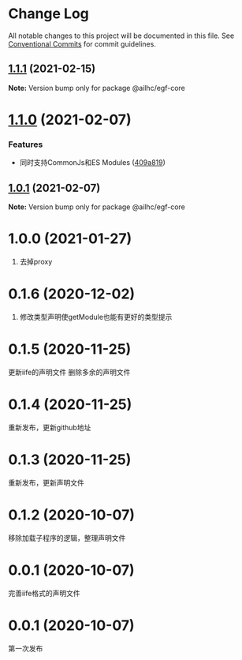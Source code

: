 # Change Log

All notable changes to this project will be documented in this file.
See [Conventional Commits](https://conventionalcommits.org) for commit guidelines.

## [1.1.1](https://github.com/AILHC/EasyGameFrameworkOpen/compare/@ailhc/egf-core@1.1.0...@ailhc/egf-core@1.1.1) (2021-02-15)

**Note:** Version bump only for package @ailhc/egf-core





# [1.1.0](https://github.com/AILHC/EasyGameFrameworkOpen/compare/@ailhc/egf-core@1.0.1...@ailhc/egf-core@1.1.0) (2021-02-07)


### Features

* 同时支持CommonJs和ES Modules ([409a819](https://github.com/AILHC/EasyGameFrameworkOpen/commit/409a819cfca6808a4070abcbc8acc80a2caf1c84))





## [1.0.1](https://github.com/AILHC/EasyGameFrameworkOpen/compare/@ailhc/egf-core@1.0.0...@ailhc/egf-core@1.0.1) (2021-02-07)

**Note:** Version bump only for package @ailhc/egf-core







# 1.0.0 (2021-01-27)
1. 去掉proxy

# 0.1.6 (2020-12-02)
1. 修改类型声明使getModule也能有更好的类型提示

# 0.1.5 (2020-11-25)
更新iife的声明文件
删除多余的声明文件

# 0.1.4 (2020-11-25)
重新发布，更新github地址

# 0.1.3 (2020-11-25)
重新发布，更新声明文件

# 0.1.2 (2020-10-07)
移除加载子程序的逻辑，整理声明文件

# 0.0.1 (2020-10-07)
完善iife格式的声明文件

# 0.0.1 (2020-10-07)
第一次发布
